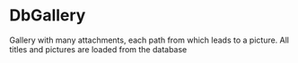 # DbGallery
 Gallery with many attachments, each path from which leads to a picture. All titles and pictures are loaded from the database
